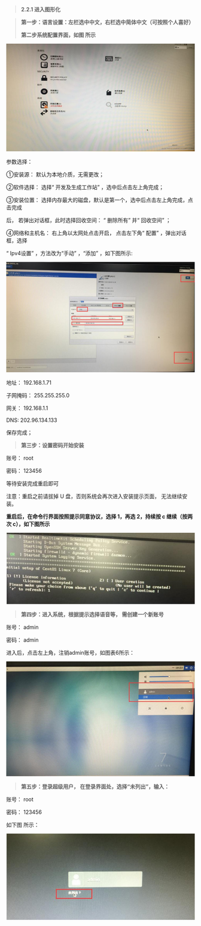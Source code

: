 > **2.2.1 进入图形化**

> **第一步：语言设置：左栏选中中文，右栏选中简体中文（可按照个人喜好）**
>
> **第二步系统配置界面，如图 所示**

![](/assets/startup-3.png)

参数选择：

①安装源： 默认为本地介质，无需更改；

②软件选择： 选择“ 开发及生成工作站” ，选中后点击左上角完成；

③安装位置： 选择内存最大的磁盘，默认是第一个，选中后点击左上角完成，点击完成

后， 若弹出对话框，此时选择回收空间： “ 删除所有” 并“ 回收空间” ；

④网络和主机名： 右上角以太网处点击开启， 点击左下角“ 配置” ，弹出对话框，选择

“ Ipv4设置” ，方法改为“手动” ，“添加” ，如下图所示:

![](/assets/startup-4.png)

地址： 192.168.1.71

子网掩码： 255.255.255.0

网关： 192.168.1.1

DNS: 202.96.134.133

保存完成；

> **第三步：设置密码开始安装**

账号： root

密码： 123456

等待安装完成重启即可

注意：重启之前请拔掉 U 盘，否则系统会再次进入安装提示页面， 无法继续安装。

**重启后，在命令行界面按照提示同意协议，选择 1，再选 2，持续按 c 继续（按两次 c），如下图所示**

![](/assets/startup-5.png)

> **第四步：进入系统，根据提示选择语音等， 需创建一个新账号**

账号： admin

密码： admin

进入后，点击左上角，注销admin账号，如图表6所示：

![](/assets/startup-6.png)

> **第五步：登录超级用户， 在登录界面处，选择“未列出”，输入：**

账号： root

密码： 123456

如下图 所示：

![](/assets/startup-7.png)


